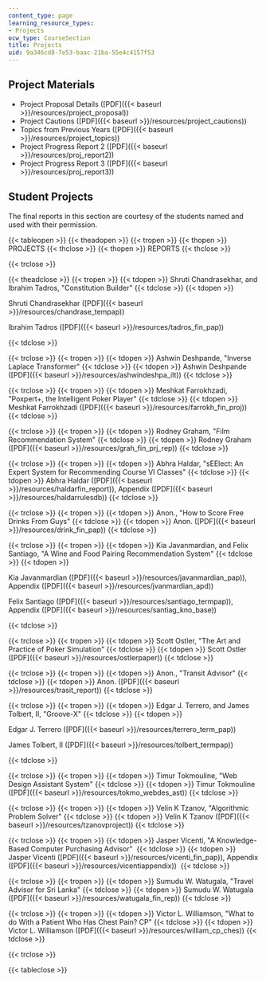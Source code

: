 ```yaml
---
content_type: page
learning_resource_types:
- Projects
ocw_type: CourseSection
title: Projects
uid: 9a346cd8-7e53-baac-21ba-55e4c4157f53
---
```


Project Materials
-----------------

*   Project Proposal Details ([PDF]({{< baseurl >}}/resources/project_proposal))
*   Project Cautions ([PDF]({{< baseurl >}}/resources/project_cautions))
*   Topics from Previous Years ([PDF]({{< baseurl >}}/resources/project_topics))
*   Project Progress Report 2 ([PDF]({{< baseurl >}}/resources/proj_report2))
*   Project Progress Report 3 ([PDF]({{< baseurl >}}/resources/proj_report3))

Student Projects
----------------

The final reports in this section are courtesy of the students named and used with their permission.

{{< tableopen >}}
{{< theadopen >}}
{{< tropen >}}
{{< thopen >}}
PROJECTS
{{< thclose >}}
{{< thopen >}}
REPORTS
{{< thclose >}}

{{< trclose >}}

{{< theadclose >}}
{{< tropen >}}
{{< tdopen >}}
Shruti Chandrasekhar, and Ibrahim Tadros, "Constitution Builder"
{{< tdclose >}}
{{< tdopen >}}


Shruti Chandrasekhar ([PDF]({{< baseurl >}}/resources/chandrase_tempap))

Ibrahim Tadros ([PDF]({{< baseurl >}}/resources/tadros_fin_pap))


{{< tdclose >}}

{{< trclose >}}
{{< tropen >}}
{{< tdopen >}}
Ashwin Deshpande, "Inverse Laplace Transformer"
{{< tdclose >}}
{{< tdopen >}}
Ashwin Deshpande ([PDF]({{< baseurl >}}/resources/ashwindeshpa_ilt))
{{< tdclose >}}

{{< trclose >}}
{{< tropen >}}
{{< tdopen >}}
Meshkat Farrokhzadi, "Poxpert+, the Intelligent Poker Player"
{{< tdclose >}}
{{< tdopen >}}
Meshkat Farrokhzadi ([PDF]({{< baseurl >}}/resources/farrokh_fin_proj))
{{< tdclose >}}

{{< trclose >}}
{{< tropen >}}
{{< tdopen >}}
Rodney Graham, "Film Recommendation System"
{{< tdclose >}}
{{< tdopen >}}
Rodney Graham ([PDF]({{< baseurl >}}/resources/grah_fin_prj_rep))
{{< tdclose >}}

{{< trclose >}}
{{< tropen >}}
{{< tdopen >}}
Abhra Haldar, "sEElect: An Expert System for Recommending Course VI Classes"
{{< tdclose >}}
{{< tdopen >}}
Abhra Haldar ([PDF]({{< baseurl >}}/resources/haldarfin_report)), Appendix ([PDF]({{< baseurl >}}/resources/haldarrulesdb))
{{< tdclose >}}

{{< trclose >}}
{{< tropen >}}
{{< tdopen >}}
Anon., "How to Score Free Drinks From Guys"
{{< tdclose >}}
{{< tdopen >}}
Anon. ([PDF]({{< baseurl >}}/resources/drink_fin_pap))
{{< tdclose >}}

{{< trclose >}}
{{< tropen >}}
{{< tdopen >}}
Kia Javanmardian, and Felix Santiago, "A Wine and Food Pairing Recommendation System"
{{< tdclose >}}
{{< tdopen >}}


Kia Javanmardian ([PDF]({{< baseurl >}}/resources/javanmardian_pap)), Appendix ([PDF]({{< baseurl >}}/resources/jvanmardian_apd))

Felix Santiago ([PDF]({{< baseurl >}}/resources/santiago_termpap)), Appendix ([PDF]({{< baseurl >}}/resources/santiag_kno_base))


{{< tdclose >}}

{{< trclose >}}
{{< tropen >}}
{{< tdopen >}}
Scott Ostler, "The Art and Practice of Poker Simulation"
{{< tdclose >}}
{{< tdopen >}}
Scott Ostler ([PDF]({{< baseurl >}}/resources/ostlerpaper))
{{< tdclose >}}

{{< trclose >}}
{{< tropen >}}
{{< tdopen >}}
Anon., "Transit Advisor"
{{< tdclose >}}
{{< tdopen >}}
Anon. ([PDF]({{< baseurl >}}/resources/trasit_report))
{{< tdclose >}}

{{< trclose >}}
{{< tropen >}}
{{< tdopen >}}
Edgar J. Terrero, and James Tolbert, II, "Groove-X"
{{< tdclose >}}
{{< tdopen >}}


Edgar J. Terrero ([PDF]({{< baseurl >}}/resources/terrero_term_pap))

James Tolbert, II ([PDF]({{< baseurl >}}/resources/tolbert_termpap))


{{< tdclose >}}

{{< trclose >}}
{{< tropen >}}
{{< tdopen >}}
Timur Tokmouline, "Web Design Assistant System"
{{< tdclose >}}
{{< tdopen >}}
Timur Tokmouline ([PDF]({{< baseurl >}}/resources/tokmo_webdes_ast))
{{< tdclose >}}

{{< trclose >}}
{{< tropen >}}
{{< tdopen >}}
Velin K Tzanov, "Algorithmic Problem Solver"
{{< tdclose >}}
{{< tdopen >}}
Velin K Tzanov ([PDF]({{< baseurl >}}/resources/tzanovproject))
{{< tdclose >}}

{{< trclose >}}
{{< tropen >}}
{{< tdopen >}}
Jasper Vicenti, "A Knowledge-Based Computer Purchasing Advisor" 
{{< tdclose >}}
{{< tdopen >}}
Jasper Vicenti ([PDF]({{< baseurl >}}/resources/vicenti_fin_pap)), Appendix ([PDF]({{< baseurl >}}/resources/vicentiappendix)) 
{{< tdclose >}}

{{< trclose >}}
{{< tropen >}}
{{< tdopen >}}
Sumudu W. Watugala, "Travel Advisor for Sri Lanka"
{{< tdclose >}}
{{< tdopen >}}
Sumudu W. Watugala ([PDF]({{< baseurl >}}/resources/watugala_fin_rep))
{{< tdclose >}}

{{< trclose >}}
{{< tropen >}}
{{< tdopen >}}
Victor L. Williamson, "What to do With a Patient Who Has Chest Pain? CP"
{{< tdclose >}}
{{< tdopen >}}
Victor L. Williamson ([PDF]({{< baseurl >}}/resources/william_cp_ches))
{{< tdclose >}}

{{< trclose >}}

{{< tableclose >}}